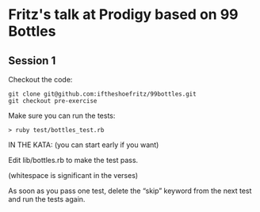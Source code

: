 # Fritz's talk at Prodigy based on 99 Bottles 

## Session 1

Checkout the code:

    git clone git@github.com:iftheshoefritz/99bottles.git
    git checkout pre-exercise

Make sure you can run the tests:

    > ruby test/bottles_test.rb

IN THE KATA: (you can start early if you want)

Edit lib/bottles.rb to make the test pass.

(whitespace is significant in the verses)

As soon as you pass one test, delete the “skip” keyword from the next test and run the tests again.
